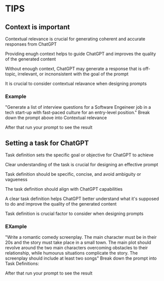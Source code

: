 # TIPS

## Context is important

Contextual relevance is crucial for generating coherent and accurate responses from ChatGPT

Providing enugh context helps to guide ChatGPT and improves the quality of the generated content

Without enough context, ChatGPT may generate a response that is off-topic, irrelevant, or incnonsistent with the goal of the prompt

It is crucial to consider contextual relavance when designing prompts

### Example 

"Generate a list of interview questions for a Software Engeineer job in a tech start-up with fast-paced culture for an entry-level position." Break down the prompt above into Contextual relevance

After that run your prompt to see the result

## Setting a task for ChatGPT

Task definition sets the specific goal or objective for ChatGPT to achieve

Clear understanding of the task is crucial for designing an effective prompt

Task definition should be specific, concise, and avoid ambiguity or vagueness

The task definition should align with ChatGPT capabilities

A clear task definition helps ChatGPT better understand what it's supposed to do and improve the quality of the generated content

Task definition is crucial factor to consider when designing prompts

### EXample

"Write a romantic comedy screenplay. The main character must be in their 20s and the story must take place in a small town. The main plot should revolve around the two main characters overcoming obstacles to their relationship, while humourus situations complicate the story. The screenplay should include at least two songs" Break down the prompt into Task Definitions:

After that run your prompt to see the result
